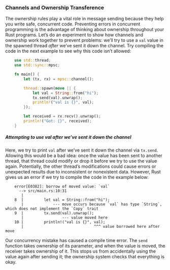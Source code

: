 ﻿### Channels and Ownership Transference

The ownership rules play a vital role in message sending because they help you write safe, concurrent code. Preventing errors in concurrent programming is the advantage of thinking about ownership throughout your Rust programs. Let’s do an experiment to show how channels and ownership work together to prevent problems: we’ll try to use a `val` value in the spawned thread _after_ we’ve sent it down the channel. Try compiling the code in the next example to see why this code isn’t allowed:

```rust
    use std::thread;
    use std::sync::mpsc;

    fn main() {
        let (tx, rx) = mpsc::channel();

        thread::spawn(move || {
            let val = String::from("hi");
            tx.send(val).unwrap();
            println!("val is {}", val);
        });

        let received = rx.recv().unwrap();
        println!("Got: {}", received);
    }
```

##### Attempting to use val after we’ve sent it down the channel

Here, we try to print `val` after we’ve sent it down the channel via `tx.send`. Allowing this would be a bad idea: once the value has been sent to another thread, that thread could modify or drop it before we try to use the value again. Potentially, the other thread’s modifications could cause errors or unexpected results due to inconsistent or nonexistent data. However, Rust gives us an error if we try to compile the code in the example below:

```text
    error[E0382]: borrow of moved value: `val`
      --> src/main.rs:10:31
       |
    8  |         let val = String::from("hi");
       |             --- move occurs because `val` has type `String`, which does not implement the `Copy` trait
    9  |         tx.send(val).unwrap();
       |                 --- value moved here
    10 |         println!("val is {}", val);
       |                               ^^^ value borrowed here after move

```

Our concurrency mistake has caused a compile time error. The `send` function takes ownership of its parameter, and when the value is moved, the receiver takes ownership of it. This stops us from accidentally using the value again after sending it; the ownership system checks that everything is okay.
